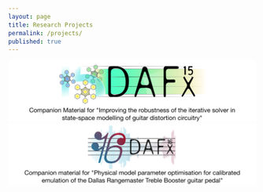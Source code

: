 ```yaml
---
layout: page
title: Research Projects
permalink: /projects/
published: true
---
```


[![DAFx15](/images/dafx15.png)](/DAFx15/)
[![DAFx16](/images/dafx16.png)](/DAFx16/)
